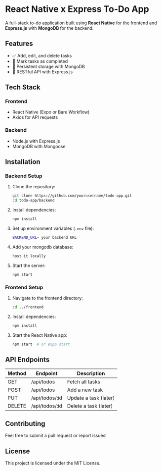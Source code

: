 # React Native x Express To-Do App

A full-stack to-do application built using **React Native** for the frontend and **Express.js** with **MongoDB** for the backend.

## Features

- ✅ Add, edit, and delete tasks
- 📅 Mark tasks as completed
- 🔄 Persistent storage with MongoDB
- 📡 RESTful API with Express.js

## Tech Stack

### Frontend
- React Native (Expo or Bare Workflow)
- Axios for API requests

### Backend
- Node.js with Express.js
- MongoDB with Mongoose

## Installation

### Backend Setup
1. Clone the repository:
   ```sh
   git clone https://github.com/yourusername/todo-app.git
   cd todo-app/backend
   ```
2. Install dependencies:
   ```sh
   npm install
   ```
3. Set up environment variables (`.env` file):
   ```sh
   BACKEND_URL= your backend URL
   ```
4. Add your mongodb database:
   ```sh
   host it locally
4. Start the server:
   ```sh
   npm start
   ```

### Frontend Setup
1. Navigate to the frontend directory:
   ```sh
   cd ../frontend
   ```
2. Install dependencies:
   ```sh
   npm install
   ```
3. Start the React Native app:
   ```sh
   npm start  # or expo start
   ```

## API Endpoints
| Method | Endpoint       | Description              |
|--------|---------------|--------------------------|
| GET    | /api/todos    | Fetch all tasks         |
| POST   | /api/todos    | Add a new task          |
| PUT    | /api/todos/:id | Update a task  (later) |
| DELETE | /api/todos/:id | Delete a task  (later)  |

## Contributing
Feel free to submit a pull request or report issues!

## License
This project is licensed under the MIT License.
